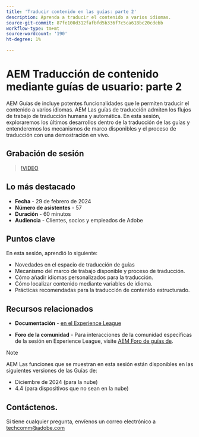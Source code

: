 ```yaml
---
title: 'Traducir contenido en las guías: parte 2'
description: Aprenda a traducir el contenido a varios idiomas.
source-git-commit: 87fe100d312fafbfd5b336f7c5ca618bc20cdebb
workflow-type: tm+mt
source-wordcount: '190'
ht-degree: 1%

---
```


# AEM Traducción de contenido mediante guías de usuario: parte 2

AEM Guías de incluye potentes funcionalidades que le permiten traducir el contenido a varios idiomas. AEM Las guías de traducción admiten los flujos de trabajo de traducción humana y automática. En esta sesión, exploraremos los últimos desarrollos dentro de la traducción de las guías y entenderemos los mecanismos de marco disponibles y el proceso de traducción con una demostración en vivo.


## Grabación de sesión

>[!VIDEO](https://video.tv.adobe.com/v/3427661/languagevariables-nativepdf-translation)

## Lo más destacado

- **Fecha** - 29 de febrero de 2024
- **Número de asistentes** - 57
- **Duración** - 60 minutos
- **Audiencia** - Clientes, socios y empleados de Adobe

## Puntos clave

En esta sesión, aprendió lo siguiente:
- Novedades en el espacio de traducción de guías
- Mecanismo del marco de trabajo disponible y proceso de traducción.
- Cómo añadir idiomas personalizados para la traducción.
- Cómo localizar contenido mediante variables de idioma.
- Prácticas recomendadas para la traducción de contenido estructurado.


## Recursos relacionados

- **Documentación** - [en el Experience League](https://experienceleague.adobe.com/docs/experience-manager-guides/using/user-guide/translate-content/translation.html?lang=en)

- **Foro de la comunidad** - Para interacciones de la comunidad específicas de la sesión en Experience League, visite  [AEM Foro de guías de](https://experienceleaguecommunities.adobe.com/t5/experience-manager-guides/bd-p/xml-documentation-discussions).


>[!NOTE]
>
> AEM Las funciones que se muestran en esta sesión están disponibles en las siguientes versiones de las Guías de:
> - Diciembre de 2024 (para la nube)
> - 4.4 (para dispositivos que no sean en la nube)



## Contáctenos.

Si tiene cualquier pregunta, envíenos un correo electrónico a <techcomm@adobe.com>
